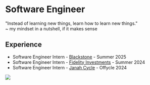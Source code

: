 # Software Engineer

"Instead of learning new things, learn how to learn new things."  
~ my mindset in a nutshell, if it makes sense

## Experience
- Software Engineer Intern - [Blackstone](https://www.blackstone.com/) - Summer 2025
- Software Engineer Intern - [Fidelity Investments](https://www.fidelity.com/about-fidelity/our-company) - Summer 2024
- Software Engineer Intern - [Janah Cycle](https://www.janahcycle.org/) - Offycle 2024

![](https://komarev.com/ghpvc/?username=Emad-Eldin-G) 
